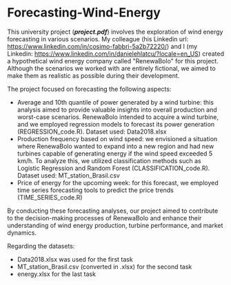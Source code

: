 # Forecasting-Wind-Energy
This university project (<b><i>project.pdf</i></b>) involves the exploration of wind energy forecasting in various scenarios. My colleague (his Linkedin url: https://www.linkedin.com/in/cosimo-fabbri-5a2b72220/) and I (my Linkedin: https://www.linkedin.com/in/danielehlatcu/?locale=en_US) created a hypothetical wind energy company called "RenewaBolo" for this project. Although the scenarios we worked with are entirely fictional, we aimed to make them as realistic as possible during their development.

The project focused on forecasting the following aspects:

- Average and 10th quantile of power generated by a wind turbine: this analysis aimed to provide valuable insights into overall production and worst-case scenarios. RenewaBolo intended to acquire a wind turbine, and we employed regression models to forecast its power generation (REGRESSION_code.R). Dataset used: Data2018.xlsx
- Production frequency based on wind speed: we envisioned a situation where RenewaBolo wanted to expand into a new region and had new turbines capable of generating energy if the wind speed exceeded 5 km/h. To analyze this, we utilized classification methods such as Logistic Regression and Random Forest (CLASSIFICATION_code.R). Dataset used: MT_station_Brasil.csv
- Price of energy for the upcoming week: for this forecast, we employed time series forecasting tools to predict the price trends (TIME_SERIES_code.R)

By conducting these forecasting analyses, our project aimed to contribute to the decision-making processes of RenewaBolo and enhance their understanding of wind energy production, turbine performance, and market dynamics.

Regarding the datasets:
- Data2018.xlsx was used for the first task
- MT_station_Brasil.csv (converted in .xlsx) for the second task
- energy.xlsx for the last task
